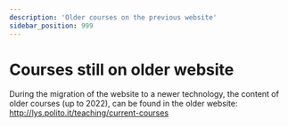 ```yaml
---
description: 'Older courses on the previous website'
sidebar_position: 999
---
```


# Courses still on older website

During the migration of the website to a newer technology, the content of older courses (up to 2022), can be found in the older website: http://lys.polito.it/teaching/current-courses